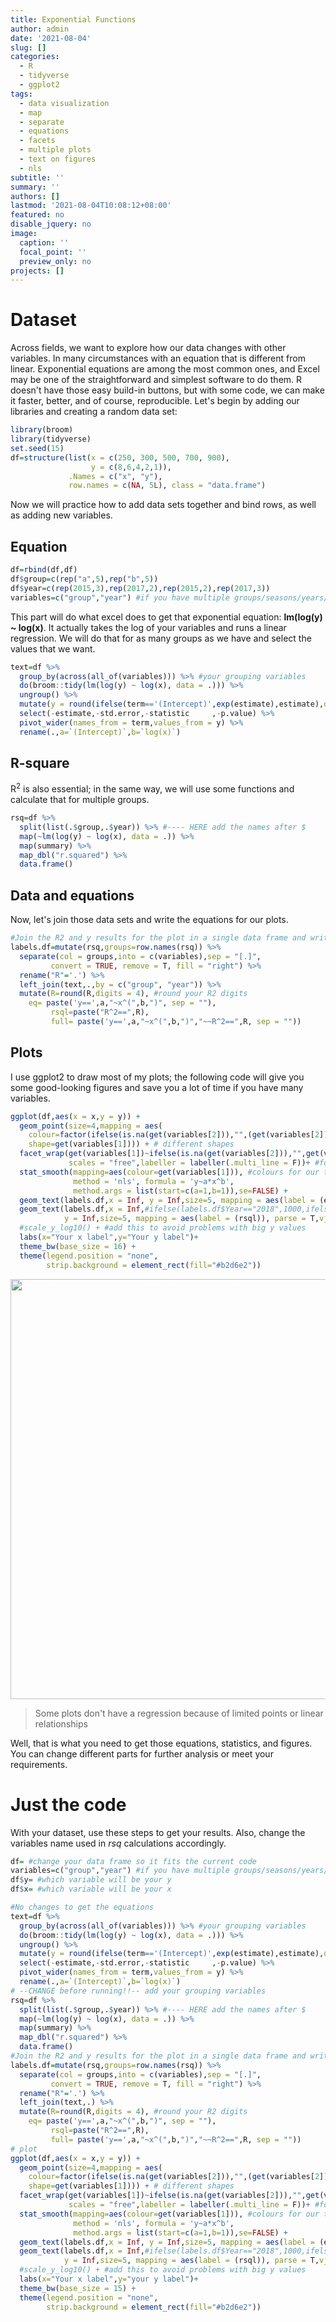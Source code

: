 ```yaml
---
title: Exponential Functions
author: admin
date: '2021-08-04'
slug: []
categories:
  - R
  - tidyverse
  - ggplot2
tags:
  - data visualization
  - map
  - separate
  - equations
  - facets
  - multiple plots
  - text on figures
  - nls
subtitle: ''
summary: ''
authors: []
lastmod: '2021-08-04T10:08:12+08:00'
featured: no
disable_jquery: no
image:
  caption: ''
  focal_point: ''
  preview_only: no
projects: []
---
```





# Dataset
Across fields, we want to explore how our data changes with other variables. In many circumstances with an equation that is different from linear. Exponential equations are among the most common ones, and Excel may be one of the straightforward and simplest software to do them. 
R doesn't have those easy build-in buttons, but with some code, we can make it faster, better, and of course, reproducible. 
Let's begin by adding our libraries and creating a random data set:


```r
library(broom)
library(tidyverse)
set.seed(15)
df=structure(list(x = c(250, 300, 500, 700, 900), 
                  y = c(8,6,4,2,1)), 
             .Names = c("x", "y"), 
             row.names = c(NA, 5L), class = "data.frame")
```

Now we will practice how to add data sets together and bind rows, as well as adding new variables.

## Equation 


```r
df=rbind(df,df)
df$group=c(rep("a",5),rep("b",5))
df$year=c(rep(2015,3),rep(2017,2),rep(2015,2),rep(2017,3))
variables=c("group","year") #if you have multiple groups/seasons/years/elements add them here
```

This part will do what excel does to get that exponential equation: **lm(log(y) ~ log(x)**. It actually takes the log of your variables and runs a linear regression.
We will do that for as many groups as we have and select the values that we want.


```r
text=df %>% 
  group_by(across(all_of(variables))) %>% #your grouping variables 
  do(broom::tidy(lm(log(y) ~ log(x), data = .))) %>%
  ungroup() %>% 
  mutate(y = round(ifelse(term=='(Intercept)',exp(estimate),estimate),digits = 2)) %>%  #your equation values rounded to 2
  select(-estimate,-std.error,-statistic     ,-p.value) %>% 
  pivot_wider(names_from = term,values_from = y) %>% 
  rename(.,a=`(Intercept)`,b=`log(x)`) 
```
## R-square

R<sup>2</sup> is also essential; in the same way, we will use some functions and calculate that for multiple groups.


```r
rsq=df %>%
  split(list(.$group,.$year)) %>% #---- HERE add the names after $
  map(~lm(log(y) ~ log(x), data = .)) %>%
  map(summary) %>%
  map_dbl("r.squared") %>% 
  data.frame() 
```

## Data and equations

Now, let's join those data sets and write the equations for our plots.


```r
#Join the R2 and y results for the plot in a single data frame and write the equations
labels.df=mutate(rsq,groups=row.names(rsq)) %>% 
  separate(col = groups,into = c(variables),sep = "[.]",
         convert = TRUE, remove = T, fill = "right") %>% 
  rename("R"='.') %>% 
  left_join(text,.,by = c("group", "year")) %>% 
  mutate(R=round(R,digits = 4), #round your R2 digits
    eq= paste('y==',a,"~x^(",b,")", sep = ""),
         rsql=paste("R^2==",R),
         full= paste('y==',a,"~x^(",b,")","~~R^2==",R, sep = ""))
```

## Plots

I use ggplot2 to draw most of my plots; the following code will give you some good-looking figures and save you a lot of time if you have many variables.


```r
ggplot(df,aes(x = x,y = y)) +
  geom_point(size=4,mapping = aes(
    colour=factor(ifelse(is.na(get(variables[2])),"",(get(variables[2])))), #points colour
    shape=get(variables[1]))) + # different shapes
  facet_wrap(get(variables[1])~ifelse(is.na(get(variables[2])),"",get(variables[2])),
             scales = "free",labeller = labeller(.multi_line = F))+ #for multiple groups; join text in one line
  stat_smooth(mapping=aes(colour=get(variables[1])), #colours for our trend
              method = 'nls', formula = 'y~a*x^b', 
              method.args = list(start=c(a=1,b=1)),se=FALSE) +
  geom_text(labels.df,x = Inf, y = Inf,size=5, mapping = aes(label = (eq)), parse = T,vjust=1, hjust=1)+
  geom_text(labels.df,x = Inf,#ifelse(labels.df$Year=="2018",1000,ifelse(labels.df$Year=="2019",40,100)),
            y = Inf,size=5, mapping = aes(label = (rsql)), parse = T,vjust=2.5, hjust=1)+
  #scale_y_log10() + #add this to avoid problems with big y values
  labs(x="Your x label",y="Your y label")+
  theme_bw(base_size = 16) +
  theme(legend.position = "none",
        strip.background = element_rect(fill="#b2d6e2"))
```

<img src="{{< blogdown/postref >}}index_files/figure-html/unnamed-chunk-7-1.png" width="672" />

> Some plots don't have a regression because of limited points or linear relationships

Well, that is what you need to get those equations, statistics, and figures. You can change different parts for further analysis or meet your requirements. 

# Just the code

With your dataset, use these steps to get your results. Also, change the variables name used in *rsq* calculations accordingly. 


```r
df= #change your data frame so it fits the current code
variables=c("group","year") #if you have multiple groups/seasons/years/elements add them here
df$y= #which variable will be your y 
df$x= #which variable will be your x 

#No changes to get the equations
text=df %>% 
  group_by(across(all_of(variables))) %>% #your grouping variables 
  do(broom::tidy(lm(log(y) ~ log(x), data = .))) %>%
  ungroup() %>% 
  mutate(y = round(ifelse(term=='(Intercept)',exp(estimate),estimate),digits = 2)) %>%  #your equation values rounded to 2
  select(-estimate,-std.error,-statistic     ,-p.value) %>% 
  pivot_wider(names_from = term,values_from = y) %>% 
  rename(.,a=`(Intercept)`,b=`log(x)`) 
# --CHANGE before running!!-- add your grouping variables
rsq=df %>%
  split(list(.$group,.$year)) %>% #---- HERE add the names after $
  map(~lm(log(y) ~ log(x), data = .)) %>%
  map(summary) %>%
  map_dbl("r.squared") %>% 
  data.frame() 
#Join the R2 and y results for the plot in a single data frame and write the equations
labels.df=mutate(rsq,groups=row.names(rsq)) %>% 
  separate(col = groups,into = c(variables),sep = "[.]",
         convert = TRUE, remove = T, fill = "right") %>% 
  rename("R"='.') %>% 
  left_join(text,.) %>% 
  mutate(R=round(R,digits = 4), #round your R2 digits
    eq= paste('y==',a,"~x^(",b,")", sep = ""),
         rsql=paste("R^2==",R),
         full= paste('y==',a,"~x^(",b,")","~~R^2==",R, sep = ""))
# plot 
ggplot(df,aes(x = x,y = y)) +
  geom_point(size=4,mapping = aes(
    colour=factor(ifelse(is.na(get(variables[2])),"",(get(variables[2])))), #points colour
    shape=get(variables[1]))) + # different shapes
  facet_wrap(get(variables[1])~ifelse(is.na(get(variables[2])),"",get(variables[2])),
             scales = "free",labeller = labeller(.multi_line = F))+ #for multiple groups; join text in one line
  stat_smooth(mapping=aes(colour=get(variables[1])), #colours for our trend
              method = 'nls', formula = 'y~a*x^b', 
              method.args = list(start=c(a=1,b=1)),se=FALSE) +
  geom_text(labels.df,x = Inf, y = Inf,size=5, mapping = aes(label = (eq)), parse = T,vjust=1, hjust=1)+
  geom_text(labels.df,x = Inf,#ifelse(labels.df$Year=="2018",1000,ifelse(labels.df$Year=="2019",40,100)),
            y = Inf,size=5, mapping = aes(label = (rsql)), parse = T,vjust=2.5, hjust=1)+
  #scale_y_log10() + #add this to avoid problems with big y values
  labs(x="Your x label",y="your y label")+
  theme_bw(base_size = 15) +
  theme(legend.position = "none",
        strip.background = element_rect(fill="#b2d6e2"))
```

